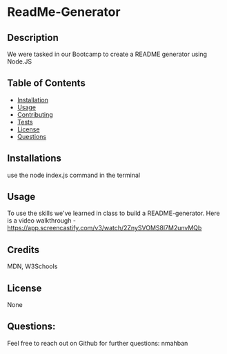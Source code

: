 # ReadMe-Generator

  ## Description
  We were tasked in our Bootcamp to create a README generator using Node.JS
  
  ## Table of Contents
  - [Installation](#installation)
  - [Usage](#usage)
  - [Contributing](#contributing)
  - [Tests](#tests)
  - [License](#license)
  - [Questions](#questions)
  
## Installations
use the node index.js command in the terminal

## Usage
To use the skills we've learned in class to build a README-generator. Here is a video walkthrough - https://app.screencastify.com/v3/watch/2ZnySVOMS8l7M2unvMQb

## Credits
MDN, W3Schools


## License
None

## Questions:
Feel free to reach out on Github for further questions: nmahban
